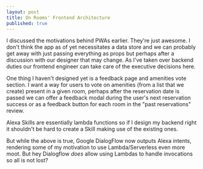 ```yaml
---
layout: post
title: On Rooms' Frontend Architecture
published: true
---
```


I discussed the motivations behind PWAs earlier. They're just awesome. I don't think the app as of yet necessitates a data store and we can probably get away with just passing everything as props but perhaps after a discussion with our designer that may change. As I've taken over backend duties our frontend engineer can take care of the executive decisions here.

One thing I haven't designed yet is a feedback page and amenities vote section. I want a way for users to vote on amenities (from a list that we create) present in a given room, perhaps after the reservation date is passed we can offer a feedback modal during the user's next reservation success or as a feedback button for each room in the "past reservations" review. 

Alexa Skills are essentially lambda functions so if I design my backend right it shouldn't be hard to create a Skill making use of the existing ones.

But while the above is true, Google DialogFlow now outputs Alexa intents, rendering some of my motivation to use Lambda/Serverless even more moot. But hey Dialogflow *does* allow using Lambdas to handle invocations so all is not lost?